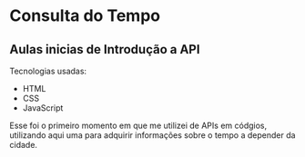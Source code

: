 # Consulta do Tempo
## Aulas inicias de Introdução a API


Tecnologias usadas:

- HTML
- CSS
- JavaScript


Esse foi o primeiro momento em que me utilizei de APIs em códgios, utilizando aqui uma para adquirir informações sobre o tempo a depender da cidade.
